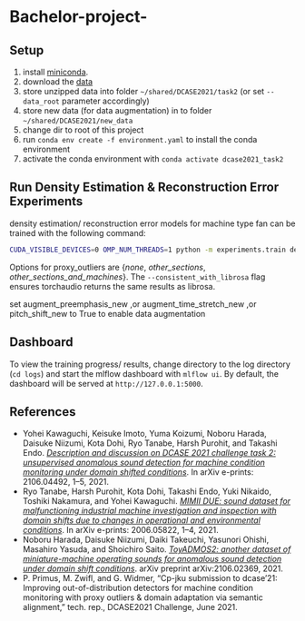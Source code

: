 # Bachelor-project-
## Setup

1. install [miniconda](https://docs.conda.io/en/latest/miniconda.html).
2. download the [data](http://dcase.community/challenge2021/task-unsupervised-detection-of-anomalous-sounds#download)
3. store unzipped data into folder `~/shared/DCASE2021/task2` (or set `--data_root` parameter accordingly)
4. store new data (for data augmentation) in to folder `~/shared/DCASE2021/new_data`
5. change dir to root of this project
6. run `conda env create -f environment.yaml` to install the conda environment
7. activate the conda environment with `conda activate dcase2021_task2`

## Run Density Estimation & Reconstruction Error Experiments

 density estimation/ reconstruction error models for machine type fan can be trained with the following command:

```bash
CUDA_VISIBLE_DEVICES=0 OMP_NUM_THREADS=1 python -m experiments.train density --version maf --architecture maf --n_gaussians 1 --proxy_outliers other_sections --proxy_outlier_lambda 1.0 --margin 0.5 --consistent_with_librosa --machine_type fan
```
Options for proxy_outliers are {*none*, *other_sections*, *other_sections_and_machines*}. 
The `--consistent_with_librosa` flag ensures torchaudio returns the same results as librosa.

set augment_preemphasis_new ,or augment_time_stretch_new ,or pitch_shift_new to True to enable data augmentation 

## Dashboard

To view the training progress/ results, change directory to the log directory (`cd logs`) and start the mlflow dashboard with `mlflow ui`.
By default, the dashboard will be served at `http://127.0.0.1:5000`.


## References

- Yohei Kawaguchi, Keisuke Imoto, Yuma Koizumi, Noboru Harada, Daisuke Niizumi, Kota Dohi, Ryo Tanabe, Harsh Purohit, and Takashi Endo. [*Description and discussion on DCASE 2021 challenge task 2: unsupervised anomalous sound detection for machine condition monitoring under domain shifted conditions*](https://arxiv.org/pdf/2106.04492.pdf). In arXiv e-prints: 2106.04492, 1–5, 2021. 
- Ryo Tanabe, Harsh Purohit, Kota Dohi, Takashi Endo, Yuki Nikaido, Toshiki Nakamura, and Yohei Kawaguchi. [*MIMII DUE: sound dataset for malfunctioning industrial machine investigation and inspection with domain shifts due to changes in operational and environmental conditions*](https://arxiv.org/pdf/2105.02702.pdf). In arXiv e-prints: 2006.05822, 1–4, 2021.
- Noboru Harada, Daisuke Niizumi, Daiki Takeuchi, Yasunori Ohishi, Masahiro Yasuda, and Shoichiro Saito. [*ToyADMOS2: another dataset of miniature-machine operating sounds for anomalous sound detection under domain shift conditions*](https://arxiv.org/pdf/2106.02369.pdf). arXiv preprint arXiv:2106.02369, 2021.
- P. Primus, M. Zwifl, and G. Widmer, “Cp-jku submission to dcase’21: Improving
out-of-distribution detectors for machine condition monitoring with proxy outliers & domain adaptation via semantic alignment,” tech. rep., DCASE2021 Challenge, June 2021.
